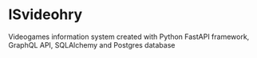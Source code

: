 # ISvideohry
Videogames information system created with Python FastAPI framework, GraphQL API, SQLAlchemy and Postgres database

